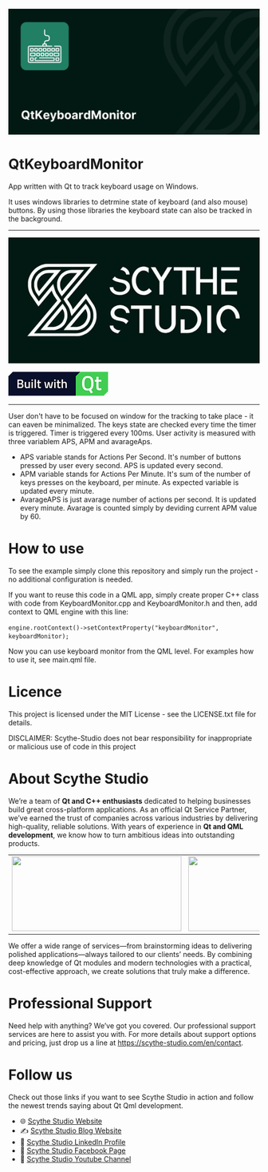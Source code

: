 ![Qt Keyboard Monitor](./pictures/Qt-Keyboard-Monitor.jpg)

# QtKeyboardMonitor
App written with Qt to track keyboard usage on Windows.

It uses windows libraries to detrmine state of keyboard (and also mouse) buttons.
By using those libraries the keyboard state can also be tracked in the background.

---

[![Scythe Studio](./pictures/Main-SS-cropped.jpg)](https://scythe-studio.com)

[![Built with Qt](./pictures/built-with-qt.png)](https://qt.io)

---

User don't have to be focused on window for the tracking to take place - it can eaven be minimalized.
The keys state are checked every time the timer is triggered. Timer is triggered every 100ms.
User activity is measured with three variablem APS, APM and avarageAps.

- APS variable stands for Actions Per Second. It's number of buttons pressed by user every second. APS is updated every second.
- APM variable stands for Actions Per Minute. It's sum of the number of keys presses on the keyboard, per minute. As expected variable is updated every minute.
- AvarageAPS is just avarage number of actions per second. It is updated every minute. Avarage is counted simply by deviding current APM value by 60.

# How to use
To see the example simply clone this repository and simply run the project - no additional configuration is needed.

If you want to reuse this code in a QML app, simply create proper C++ class with code from KeyboardMonitor.cpp and KeyboardMonitor.h and then, add context to QML engine with this line:

`engine.rootContext()->setContextProperty("keyboardMonitor", keyboardMonitor);`

Now you can use keyboard monitor from the QML level. For examples how to use it, see main.qml file.

# Licence
This project is licensed under the MIT License - see the LICENSE.txt file for details.
 
 DISCLAIMER: Scythe-Studio does not bear responsibility for inappropriate or malicious use of code in this project

# About Scythe Studio
We’re a team of **Qt and C++ enthusiasts** dedicated to helping businesses build great cross-platform applications. As an official Qt Service Partner, we’ve earned the trust of companies across various industries by delivering high-quality, reliable solutions. With years of experience in **Qt and QML development**, we know how to turn ambitious ideas into outstanding products.

<table style="margin: 0 auto; border:0;">
    <tr style="border:0">
        <td style="border:0">
            <a href="https://scythe-studio.com">
                <img width="340" height="150"
                    src="https://user-images.githubusercontent.com/45963332/221174257-c1e1a9d9-0efa-4b25-996b-4b364ccb325c.svg">
            </a>
        </td>
        <td style="border:0">
            <a href="https://clutch.co/profile/scythe-studio">
                <img height="150" width="150"
                    src="https://github.com/user-attachments/assets/023e102e-84c1-4e7e-b9de-cae476e681e7">
            </a>
        </td>
        <td style="border:0">
            <a href="https://scythe-studio.com/en/iso">
                <img src="https://github.com/user-attachments/assets/a5388270-4be7-4f37-bbfa-6e41a820ca36">
            </a>
        </td>
        <td style="border:0">
            <a href="https://scythe-studio.com/en/iso">
                <img src="https://github.com/user-attachments/assets/a5388270-4be7-4f37-bbfa-6e41a820ca36">
            </a>
        </td>
    </tr>
</table>

We offer a wide range of services—from brainstorming ideas to delivering polished applications—always tailored to our clients’ needs. By combining deep knowledge of Qt modules and modern technologies with a practical, cost-effective approach, we create solutions that truly make a difference.

# Professional Support
Need help with anything? We’ve got you covered. Our professional support services are here to assist you with. For more details about support options and pricing, just drop us a line at https://scythe-studio.com/en/contact.

# Follow us
Check out those links if you want to see Scythe Studio in action and follow the newest trends saying about Qt Qml development.

* 🌐 [Scythe Studio Website](https://scythe-studio.com/en/)
* ✍️  [Scythe Studio Blog Website](https://scythe-studio.com/en/blog)
* 👔 [Scythe Studio LinkedIn Profile](https://www.linkedin.com/company/scythestudio/mycompany/)
* 👔 [Scythe Studio Facebook Page](https://www.facebook.com/ScytheStudiio)
* 🎥 [Scythe Studio Youtube Channel](https://www.youtube.com/channel/UCf4OHosddUYcfmLuGU9e-SQ/featured)
